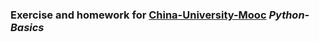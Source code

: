 ### Exercise and homework for [China-University-Mooc](https://github.com/china-university-mooc) *Python-Basics*